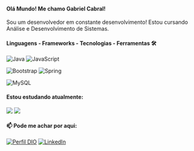 #### Olá Mundo! Me chamo Gabriel Cabral! 

Sou um desenvolvedor em constante desenvolvimento! Estou cursando  Análise e Desenvolvimento de Sistemas.



<div style="width: max-content;">

####  Linguagens - Frameworks - Tecnologias - Ferramentas  🛠

![Java](https://img.shields.io/badge/java-%23ED8B00.svg?style=for-the-badge&logo=openjdk&logoColor=white)
![JavaScript](https://img.shields.io/badge/JavaScript-%23EFD81D?style=flat-square&labelColor=%23414141&logo=javascript&logoColor=white)
</div>

![Bootstrap](https://img.shields.io/badge/-boostrap-0D1117?style=for-the-badge&logo=bootstrap&labelColor=0D1117)
![Spring](https://img.shields.io/badge/spring-%236DB33F.svg?style=for-the-badge&logo=spring&logoColor=white)</div>

![MySQL](https://img.shields.io/badge/MySQL-00000F?style=for-the-badge&logo=mysql&logoColor=white)</div>

####  Estou estudando atualmente:
<div>
<img src="https://img.shields.io/badge/spring-%236DB33F.svg?style=for-the-badge&logo=spring&logoColor=white)" />
<img src="https://img.shields.io/badge/AWS-000.svg?style=for-the-badge&logo=amazon-aws&logoColor=white" />
</div>

#### 📫 Pode me achar por aqui:

[![Perfil DIO](https://img.shields.io/badge/-Meu%20Perfil%20na%20DIO-30A3DC?style=for-the-badge)](https://www.dio.me/users/gcsantos160497)
[![LinkedIn](https://img.shields.io/badge/-LinkedIn-%230A66C2?style=flat-square&labelColor=%230A66C2&logo=linkedin&logoColor=black&link=https://www.linkedin.com/in/arthurgalanti/)](https://www.linkedin.com/in/gcsantos1/)
</div>

